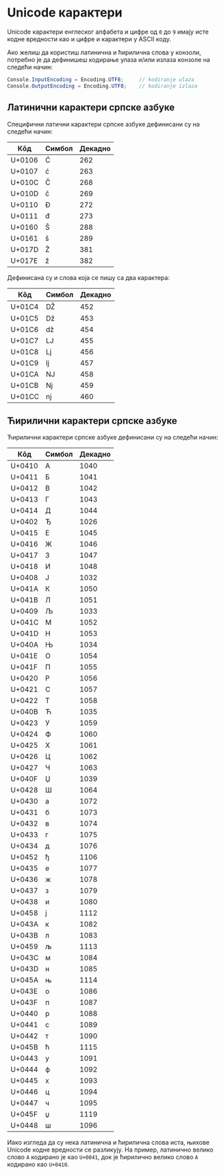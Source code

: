 # Unicode карактери

Unicode карактери енглеског алфабета и цифре од `0` до `9` имају исте кодне
вредности као и цифре и карактери у ASCII коду.

Ако желиш да користиш латинична и ћирилична слова у конзоли, потребно је да
дефинишеш кодирање улаза и/или излаза конзоле на следећи начин:

```cs
Console.InputEncoding = Encoding.UTF8;     // kodiranje ulaza
Console.OutputEncoding = Encoding.UTF8;    // kodiranje izlaza
```

## Латинични карактери српске азбуке

Специфични латични карактери српске азбуке дефинисани су на следећи начин:

| Кôд    | Симбол | Декадно |
|--------|--------|---------|
| U+0106 | Ć      | 262     |
| U+0107 | ć      | 263     |
| U+010C | Č      | 268     |
| U+010D | č      | 269     |
| U+0110 | Đ      | 272     |
| U+0111 | đ      | 273     |
| U+0160 | Š      | 288     |
| U+0161 | š      | 289     |
| U+017D | Ž      | 381     |
| U+017E | ž      | 382     |

Дефинисана су и слова која се пишу са два карактера:

| Кôд    | Симбол | Декадно |
|--------|--------|---------|
| U+01C4 | Ǆ      | 452     |
| U+01C5 | ǅ      | 453     |
| U+01C6 | ǆ      | 454     |
| U+01C7 | Ǉ      | 455     |
| U+01C8 | ǈ      | 456     |
| U+01C9 | ǉ      | 457     |
| U+01CA | Ǌ      | 458     |
| U+01CB | ǋ      | 459     |
| U+01CC | ǌ      | 460     |

## Ћирилични карактери српске азбуке

Ћирилични карактери српске азбуке дефинисани су на следећи начин:

| Кôд    | Симбол | Декадно |
|--------|--------|---------|
| U+0410 | А      | 1040    |
| U+0411 | Б      | 1041    |
| U+0412 | В      | 1042    |
| U+0413 | Г      | 1043    |
| U+0414 | Д      | 1044    |
| U+0402 | Ђ      | 1026    |
| U+0415 | Е      | 1045    |
| U+0416 | Ж      | 1046    |
| U+0417 | З      | 1047    |
| U+0418 | И      | 1048    |
| U+0408 | Ј      | 1032    |
| U+041A | К      | 1050    |
| U+041B | Л      | 1051    |
| U+0409 | Љ      | 1033    |
| U+041C | М      | 1052    |
| U+041D | Н      | 1053    |
| U+040A | Њ      | 1034    |
| U+041E | О      | 1054    |
| U+041F | П      | 1055    |
| U+0420 | Р      | 1056    |
| U+0421 | С      | 1057    |
| U+0422 | Т      | 1058    |
| U+040B | Ћ      | 1035    |
| U+0423 | У      | 1059    |
| U+0424 | Ф      | 1060    |
| U+0425 | Х      | 1061    |
| U+0426 | Ц      | 1062    |
| U+0427 | Ч      | 1063    |
| U+040F | Џ      | 1039    |
| U+0428 | Ш      | 1064    |
| U+0430 | а      | 1072    |
| U+0431 | б      | 1073    |
| U+0432 | в      | 1074    |
| U+0433 | г      | 1075    |
| U+0434 | д      | 1076    |
| U+0452 | ђ      | 1106    |
| U+0435 | е      | 1077    |
| U+0436 | ж      | 1078    |
| U+0437 | з      | 1079    |
| U+0438 | и      | 1080    |
| U+0458 | ј      | 1112    |
| U+043A | к      | 1082    |
| U+043B | л      | 1083    |
| U+0459 | љ      | 1113    |
| U+043C | м      | 1084    |
| U+043D | н      | 1085    |
| U+045A | њ      | 1114    |
| U+043E | о      | 1086    |
| U+043F | п      | 1087    |
| U+0440 | р      | 1088    |
| U+0441 | с      | 1089    |
| U+0442 | т      | 1090    |
| U+045B | ћ      | 1115    |
| U+0443 | у      | 1091    |
| U+0444 | ф      | 1092    |
| U+0445 | х      | 1093    |
| U+0446 | ц      | 1094    |
| U+0447 | ч      | 1095    |
| U+045F | џ      | 1119    |
| U+0448 | ш      | 1096    |

Иако изгледа да су нека латинична и ћирилична слова иста, њихове Unicode кодне
вредности се разликују. На пример, латинично велико слово `A` кодирано је као
`U+0041`, док је ћирилично велико слово `А` кодирано као `U+0410`.
